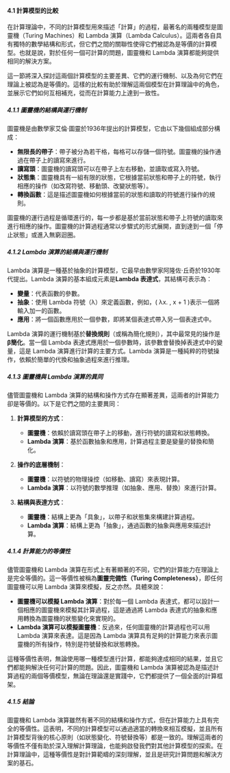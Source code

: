 #### **4.1 計算模型的比較**

在計算理論中，不同的計算模型用來描述「計算」的過程，最著名的兩種模型是圖靈機（Turing Machines）和 Lambda 演算（Lambda Calculus）。這兩者各自具有獨特的數學結構和形式，但它們之間的關聯性使得它們被認為是等價的計算模型。也就是說，對於任何一個可計算的問題，圖靈機和 Lambda 演算都能夠提供相同的解決方案。

這一節將深入探討這兩個計算模型的主要差異、它們的運行機制、以及為何它們在理論上被認為是等價的。這樣的比較有助於理解這兩個模型在計算理論中的角色，並展示它們如何互相補充，從而在計算能力上達到一致性。

##### **4.1.1 圖靈機的結構與運行機制**

圖靈機是由數學家艾倫·圖靈於1936年提出的計算模型，它由以下幾個組成部分構成：
- **無限長的帶子**：帶子被分為若干格，每格可以存儲一個符號。圖靈機的操作通過在帶子上的讀寫來進行。
- **讀寫頭**：圖靈機的讀寫頭可以在帶子上左右移動，並讀取或寫入符號。
- **狀態集**：圖靈機具有一組有限的狀態，它根據當前狀態和帶子上的符號，執行相應的操作（如改寫符號、移動頭、改變狀態等）。
- **轉換函數**：這是描述圖靈機如何根據當前的狀態和讀取的符號進行操作的規則。

圖靈機的運行過程是循環進行的，每一步都是基於當前狀態和帶子上符號的讀取來進行相應的操作。圖靈機的計算過程通常以步驟式的形式展開，直到達到一個「停止狀態」或進入無窮迴圈。

##### **4.1.2 Lambda 演算的結構與運行機制**

Lambda 演算是一種基於抽象的計算模型，它最早由數學家阿隆佐·丘奇於1930年代提出。Lambda 演算的基本組成元素是**Lambda 表達式**，其結構可表示為：

- **變量**：代表函數的參數。
- **抽象**：使用 Lambda 符號（λ）來定義函數，例如，\( λx. \, x + 1 \)表示一個將輸入加一的函數。
- **應用**：將一個函數應用於一個參數，即將某個表達式帶入另一個表達式中。

Lambda 演算的運行機制基於**替換規則**（或稱為簡化規則），其中最常見的操作是**β簡化**。當一個 Lambda 表達式應用於一個參數時，該參數會替換掉表達式中的變量，這是 Lambda 演算進行計算的主要方式。Lambda 演算是一種純粹的符號操作，依賴於簡單的代換和抽象過程來進行推理。

##### **4.1.3 圖靈機與 Lambda 演算的異同**

儘管圖靈機和 Lambda 演算的結構和操作方式存在顯著差異，這兩者的計算能力卻是等價的。以下是它們之間的主要異同：

1. **計算模型的方式**：
   - **圖靈機**：依賴於讀寫頭在帶子上的移動，進行符號的讀寫和狀態轉換。
   - **Lambda 演算**：基於函數抽象和應用，計算過程主要是變量的替換和簡化。

2. **操作的底層機制**：
   - **圖靈機**：以符號的物理操控（如移動、讀寫）來表現計算。
   - **Lambda 演算**：以符號的數學推理（如抽象、應用、替換）來進行計算。

3. **結構與表達方式**：
   - **圖靈機**：結構上更為「具象」，以帶子和狀態集來構建計算過程。
   - **Lambda 演算**：結構上更為「抽象」，通過函數的抽象與應用來描述計算。

##### **4.1.4 計算能力的等價性**

儘管圖靈機和 Lambda 演算在形式上有著顯著的不同，它們的計算能力在理論上是完全等價的。這一等價性被稱為**圖靈完備性（Turing Completeness）**，即任何圖靈機可以用 Lambda 演算來模擬，反之亦然。具體來說：

- **圖靈機可以模擬 Lambda 演算**：對於每一個 Lambda 表達式，都可以設計一個相應的圖靈機來模擬其計算過程，這是通過將 Lambda 表達式的抽象和應用轉換為圖靈機的狀態變化來實現的。
- **Lambda 演算可以模擬圖靈機**：反過來，任何圖靈機的計算過程也可以用 Lambda 演算來表達。這是因為 Lambda 演算具有足夠的計算能力來表示圖靈機的所有操作，特別是符號替換和狀態轉換。

這種等價性表明，無論使用哪一種模型進行計算，都能夠達成相同的結果，並且它們都能夠解決任何可計算的問題。因此，圖靈機和 Lambda 演算被認為是描述計算過程的兩個等價模型，無論在理論還是實踐中，它們都提供了一個全面的計算框架。

##### **4.1.5 結論**

圖靈機和 Lambda 演算雖然有著不同的結構和操作方式，但在計算能力上具有完全的等價性。這表明，不同的計算模型可以通過適當的轉換來相互模擬，並且所有計算模型背後的核心原則（如狀態變化、符號替換等）都是一致的。理解這兩者的等價性不僅有助於深入理解計算理論，也能夠啟發我們對其他計算模型的探索。在計算理論中，這種等價性是對計算範疇的深刻理解，並且是研究計算問題和解決方案的基石。